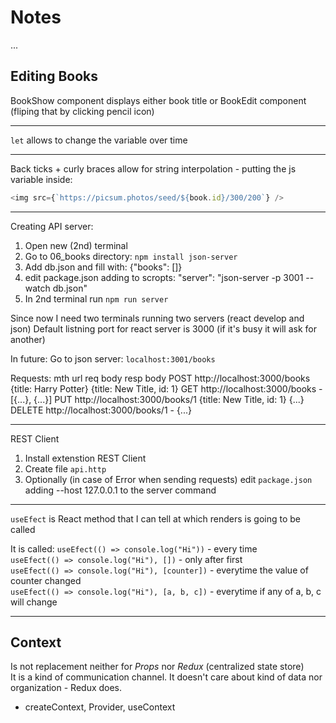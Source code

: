 # Notes
...

## Editing Books
BookShow component displays either book title or BookEdit component (fliping that by clicking pencil icon)


-------------------

`let` allows to change the variable over time

-------------------
Back ticks + curly braces allow for string interpolation - putting the js variable inside:
```js
<img src={`https://picsum.photos/seed/${book.id}/300/200`} />
```

------------------
Creating API server:
1. Open new (2nd) terminal
1. Go to 06_books directory: `npm install json-server`
1. Add db.json and fill with: {"books": []}
1. edit package.json adding to scropts: "server": "json-server -p 3001 --watch db.json"
1. In 2nd terminal run `npm run server`

Since now I need two terminals running two servers (react develop and json)
Default listning port for react server is 3000 (if it's busy it will ask for another)  

In future: 
Go to json server: `localhost:3001/books`

Requests:
mth     url                             req body                    resp body
POST    http://localhost:3000/books     {title: Harry Potter}       {title: New Title, id: 1}
GET     http://localhost:3000/books     -                           [{...}, {...}]
PUT     http://localhost:3000/books/1   {title: New Title, id: 1}   {...}
DELETE  http://localhost:3000/books/1   -                           {...}

------------------
REST Client
1. Install extenstion REST Client
1. Create file `api.http`
1. Optionally (in case of Error when sending requests) edit `package.json` adding --host 127.0.0.1 to the server command

------------------
`useEfect` is React method that I can tell at which renders is going to be called  

It is called:
`useEfect(() => console.log("Hi"))` - every time  
`useEfect(() => console.log("Hi"), [])` - only after first  
`useEfect(() => console.log("Hi"), [counter])` - everytime the value of counter changed  
`useEfect(() => console.log("Hi"), [a, b, c])` - everytime if any of a, b, c will change  

------------------
## Context
Is not replacement neither for *Props* nor *Redux* (centralized state store)  
It is a kind of communication channel. It doesn't care about kind of data nor organization - Redux does.

- createContext, Provider, useContext
